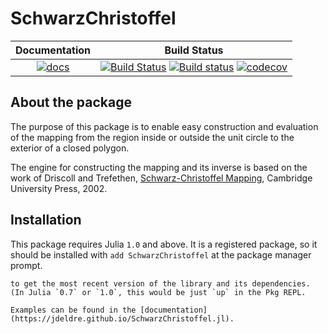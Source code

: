 # SchwarzChristoffel

| Documentation | Build Status |
|:---:|:---:|
| [![docs](https://img.shields.io/badge/docs-latest-blue.svg)](https://github.com/jdeldre/SchwarzChristoffel.jl) | [![Build Status](https://img.shields.io/travis/jdeldre/SchwarzChristoffel.jl/master.svg?label=linux)](https://travis-ci.org/jdeldre/SchwarzChristoffel.jl) [![Build status](https://img.shields.io/appveyor/ci/jdeldre/SchwarzChristoffel-jl/master.svg?label=windows)](https://ci.appveyor.com/project/jdeldre/schwarzchristoffel-jl/branch/master) [![codecov](https://codecov.io/gh/jdeldre/SchwarzChristoffel.jl/branch/master/graph/badge.svg)](https://codecov.io/gh/jdeldre/SchwarzChristoffel.jl) |

## About the package

The purpose of this package is to enable easy construction and evaluation of the mapping from the region inside or outside the unit circle to the exterior of a closed polygon.

The engine for constructing the mapping and its inverse is based on the work of Driscoll and Trefethen, [Schwarz-Christoffel Mapping](http://www.math.udel.edu/~driscoll/research/conformal.html), Cambridge University Press, 2002.

## Installation

This package requires Julia `1.0` and above.
It is a registered package, so it should be installed with `add SchwarzChristoffel`
at the package manager prompt.
```
to get the most recent version of the library and its dependencies. (In Julia `0.7` or `1.0`, this would be just `up` in the Pkg REPL.

Examples can be found in the [documentation](https://jdeldre.github.io/SchwarzChristoffel.jl).
